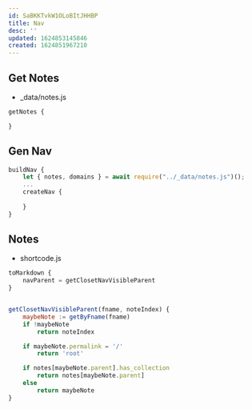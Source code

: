 ```yaml
---
id: SaBKKTvkW1OLoBItJHHBP
title: Nav
desc: ''
updated: 1624853145846
created: 1624851967210
---
```


## Get Notes

- _data/notes.js
```js
getNotes {

}

```


## Gen Nav

```js
buildNav {
	let { notes, domains } = await require("../_data/notes.js")();
	...
	createNav {
		
	}
}
```

## Notes
- shortcode.js
```js
toMarkdown {
	navParent = getClosetNavVisibleParent
}


getClosetNavVisibleParent(fname, noteIndex) {
	maybeNote := getByFname(fname)
	if !maybeNote
		return noteIndex

	if maybeNote.permalink = '/'
		return 'root'

	if notes[maybeNote.parent].has_collection
		return notes[maybeNote.parent]
	else
		return maybeNote
}
```
